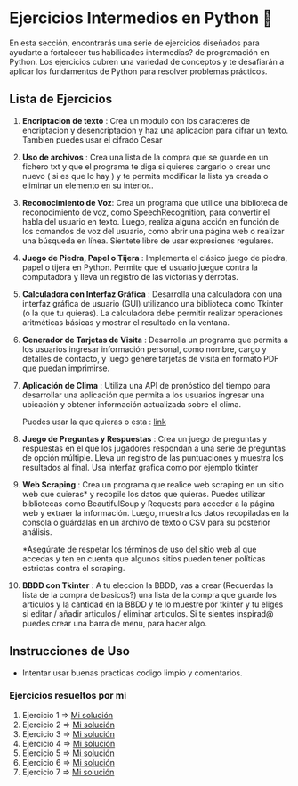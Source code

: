 # Ejercicios Intermedios en Python 🐍

En esta sección, encontrarás una serie de ejercicios diseñados para ayudarte a fortalecer tus habilidades intermedias? de programación en Python. 
Los ejercicios cubren una variedad de conceptos y te desafiarán a aplicar los fundamentos de Python para resolver problemas prácticos.

## Lista de Ejercicios

1. **Encriptacion de texto** : Crea un modulo con los caracteres de encriptacion y desencriptacion y haz una aplicacion para cifrar un texto. Tambien puedes usar el cifrado Cesar

2. **Uso de archivos** : Crea una lista de la compra que se guarde en un fichero txt y que el programa te diga si quieres cargarlo o crear uno nuevo ( si es que lo hay ) y te permita modificar la lista ya creada o eliminar un elemento en su interior..

3. **Reconocimiento de Voz**: Crea un programa que utilice una biblioteca de reconocimiento de voz, como SpeechRecognition, para convertir el habla del usuario en texto. Luego, realiza alguna acción en función de los comandos de voz del usuario, como abrir una página web o realizar una búsqueda en línea. Sientete libre de usar expresiones regulares.

4. **Juego de Piedra, Papel o Tijera** : Implementa el clásico juego de piedra, papel o tijera en Python. Permite que el usuario juegue contra la computadora y lleva un registro de las victorias y derrotas.

5. **Calculadora con Interfaz Gráfica** : Desarrolla una calculadora con una interfaz gráfica de usuario (GUI) utilizando una biblioteca como Tkinter (o la que tu quieras). La calculadora debe permitir realizar operaciones aritméticas básicas y mostrar el resultado en la ventana.

6. **Generador de Tarjetas de Visita** : Desarrolla un programa que permita a los usuarios ingresar información personal, como nombre, cargo y detalles de contacto, y luego genere tarjetas de visita en formato PDF que puedan imprimirse.

7. **Aplicación de Clima** : Utiliza una API de pronóstico del tiempo para desarrollar una aplicación que permita a los usuarios ingresar una ubicación y obtener información actualizada sobre el clima.

   Puedes usar la que quieras o esta : [link](https://www.el-tiempo.net/api)

8. **Juego de Preguntas y Respuestas** : Crea un juego de preguntas y respuestas en el que los jugadores respondan a una serie de preguntas de opción múltiple. Lleva un registro de las puntuaciones y muestra los resultados al final. Usa interfaz grafica como por ejemplo tkinter

9. **Web Scraping** : Crea un programa que realice web scraping en un sitio web que quieras* y recopile los datos que quieras. Puedes utilizar bibliotecas como BeautifulSoup y Requests para acceder a la página web y extraer la información. Luego, muestra los datos recopiladas en la consola o guárdalas en un archivo de texto o CSV para su posterior análisis.

    *Asegúrate de respetar los términos de uso del sitio web al que accedas y ten en cuenta que algunos sitios pueden tener políticas estrictas contra el scraping.

10. **BBDD con Tkinter** : A tu eleccion la BBDD, vas a crear (Recuerdas la lista de la compra de basicos?) una lista de la compra que guarde los articulos y la cantidad en la BBDD y te lo muestre por tkinter y tu eliges si editar / añadir articulos / eliminar articulos. Si te sientes inspirad@ puedes crear una barra de menu, para hacer algo.


## Instrucciones de Uso

- Intentar usar buenas practicas codigo limpio y comentarios.


### Ejercicios resueltos por mi

1. Ejercicio 1 => [Mi solución](https://github.com/IvanDevX/Python_Ejercicios_Practicar/tree/main/Intermedios/IvanDevX/ejercicio1.py)
2. Ejercicio 2 => [Mi solución](https://github.com/IvanDevX/Python_Ejercicios_Practicar/tree/main/Intermedios/IvanDevX/ejercicio2.py)
3. Ejercicio 3 => [Mi solución](https://github.com/IvanDevX/Python_Ejercicios_Practicar/tree/main/Intermedios/IvanDevX/ejercicio3.py)
4. Ejercicio 4 => [Mi solución](https://github.com/IvanDevX/Python_Ejercicios_Practicar/tree/main/Intermedios/IvanDevX/ejercicio4.py)
5. Ejercicio 5 => [Mi solución](https://github.com/IvanDevX/Python_Ejercicios_Practicar/tree/main/Intermedios/IvanDevX/ejercicio5.py)
6. Ejercicio 6 => [Mi solución](https://github.com/IvanDevX/Python_Ejercicios_Practicar/tree/main/Intermedios/IvanDevX/ejercicio6.py)
7. Ejercicio 7 => [Mi solución](https://github.com/IvanDevX/Python_Ejercicios_Practicar/tree/main/Intermedios/IvanDevX/ejercicio7.py)
